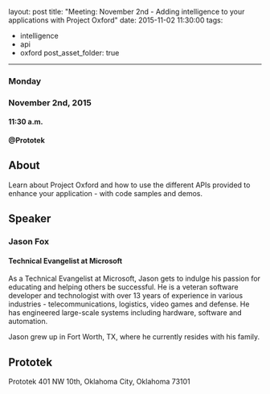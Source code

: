 layout: post
title: "Meeting: November 2nd - Adding intelligence to your applications with Project Oxford"
date: 2015-11-02 11:30:00
tags:
- intelligence
- api
- oxford
post_asset_folder: true
---

### Monday
### November 2nd, 2015
#### 11:30 a.m.
#### @Prototek


## About
Learn about Project Oxford and how to use the different APIs provided to enhance your application - with code samples and demos.

<!-- more -->
## Speaker

### Jason Fox
#### Technical Evangelist at Microsoft

As a Technical Evangelist at Microsoft, Jason gets to indulge his passion for educating and helping others be successful. He is a veteran software developer and technologist with over 13 years of experience in various industries - telecommunications, logistics, video games and defense. He has engineered large-scale systems including hardware, software and automation.

Jason grew up in Fort Worth, TX, where he currently resides with his family.

## Prototek
Prototek
401 NW 10th,
Oklahoma City, Oklahoma
73101

<script
type="text/javascript"
src="http://maps.google.com/maps/api/js?sensor=false"
></script>
<style>
#gmap_canvas img{
max-width:none!important;
background:none!important;
}

.speaker-headshot {
  float: left;

  padding: 5px 100% 5px 0px;
}

</style>

<div style="overflow:hidden;height:200px;width:900px;">
<div id="gmap_canvas" style="height:200px;width:900px;"></div>
</div>
<script type="text/javascript">
function init_map() {
  var myOptions = {
    zoom: 14,
    center: new google.maps.LatLng(35.478527, -97.51941699999998),
    mapTypeId: google.maps.MapTypeId.ROADMAP
  };
  map = new google.maps.Map(document.getElementById("gmap_canvas"), myOptions);
  marker = new google.maps.Marker({
    map: map,
    position: new google.maps.LatLng(35.478527, -97.51941699999998)
    });
    infowindow = new google.maps.InfoWindow({
      content: "<b>Prototek</b><br/>401 NW 10th St, <br/>73103 Oklahoma City"
      });
      google.maps.event.addListener(marker, "click", function() {
        infowindow.open(map, marker);
        });
        infowindow.open(map, marker);
      }
      google.maps.event.addDomListener(window, 'load', init_map);
      </script>
